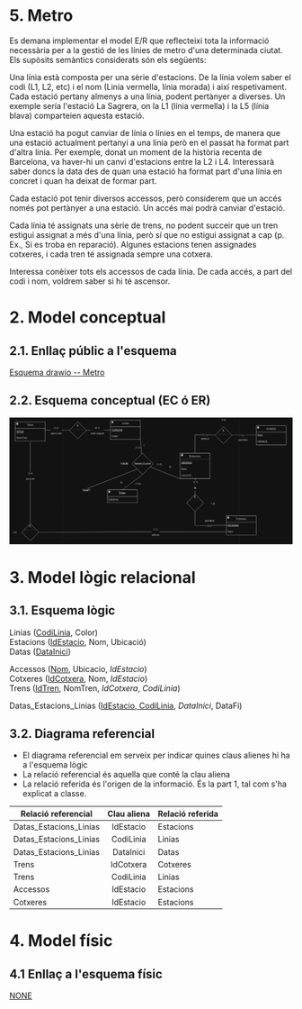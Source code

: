 
# 5. Metro
Es demana implementar el model E/R que reflecteixi tota la informació necessària per a la gestió de les línies de metro d'una determinada ciutat. Els supòsits semàntics considerats són els següents:

Una línia està composta per una sèrie d'estacions. De la línia volem saber el codi (L1, L2, etc) i el nom (Linia vermella, línia morada) i així respetivament.
Cada estació pertany almenys a una línia, podent pertànyer a diverses. Un exemple sería  l'estació La Sagrera, on la L1 (línia vermella) i la L5 (línia blava) comparteien aquesta estació.

Una estació ha pogut canviar de línia o línies en el temps, de manera que una estació actualment pertanyi a una linia però en el passat ha format part d'altra línia. Per exemple, donat un moment de la història recenta de Barcelona, va haver-hi un canvi d'estacions entre la L2 i L4. Interessarà saber doncs la data des de quan una estació ha format part d'una línia en concret i quan ha deixat de formar part.

Cada estació pot tenir diversos accessos, però considerem que un accés només pot pertànyer a una estació.
Un accés mai podrà canviar d'estació.

Cada línia té assignats una sèrie de trens, no podent succeir que un tren estigui assignat a més d'una línia, però sí que no estigui assignat a cap (p. Ex., Si es troba en reparació).
Algunes estacions tenen assignades cotxeres, i cada tren té assignada sempre una cotxera.

Interessa conèixer tots els accessos de cada línia. De cada accés, a part del codi i nom, voldrem saber si hi té ascensor.

# 2. Model conceptual
## 2.1. Enllaç públic a l'esquema
[Esquema drawio -- Metro](https://drive.google.com/file/d/1cxbaEu85zjMPFMeaQie1_R6gMQmA66PN/view?usp=sharing)
## 2.2. Esquema conceptual (EC ó ER)
  ![Esquema drawio -- <Metro>](./5_metro.png)
# 3. Model lògic relacional
## 3.1. Esquema lògic
Linias (<ins>CodiLinia</ins>, Color)\
Estacions (<ins>IdEstacio</ins>, Nom, Ubicació)\
Datas (<ins>DataInici</ins>)

Accessos (<ins>Nom</ins>, Ubicacio, *IdEstacio*)\
Cotxeres (<ins>IdCotxera</ins>, Nom, *IdEstacio*)\
Trens (<ins>IdTren</ins>, NomTren, *IdCotxera*, *CodiLinia*)


Datas_Estacions_Linias (<ins>IdEstacio, CodiLinia</ins>, *DataInici*, DataFi)
  

## 3.2. Diagrama referencial

* El diagrama referencial em serveix per indicar quines claus alienes hi ha a l'esquema lògic  
* La relació referencial és aquella que conté la clau aliena  
* La relació referida és l'origen de la informació. És la part 1, tal com s'ha explicat a classe.

Relació referencial|Clau aliena|Relació referida
-|:-:|-
Datas_Estacions_Linias|IdEstacio|Estacions
Datas_Estacions_Linias|CodiLinia|Linias
Datas_Estacions_Linias|DataInici|Datas
Trens|IdCotxera|Cotxeres
Trens|CodiLinia|Linias
Accessos|IdEstacio|Estacions
Cotxeres|IdEstacio|Estacions


# 4. Model físic
## 4.1 Enllaç a l'esquema físic

[NONE](./)
